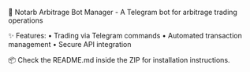 🎯 Notarb Arbitrage Bot Manager - A Telegram bot for arbitrage trading operations

✨ Features:
• Trading via Telegram commands
• Automated transaction management
• Secure API integration

📦 Check the README.md inside the ZIP for installation instructions.
